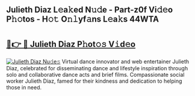 ## Julieth Diaz L𝚎a𝚔ed N𝚞𝚍e - Part-z0f Vi𝚍𝚎o P𝚑𝚘tos - H𝚘𝚝 O𝚗𝚕yf𝚊ns L𝚎a𝚔s 44WTA

# <h2><a href="http://kf00gll.oniu.top/?m=Julieth+Diaz">🔗👉 🔴 Julieth Diaz P𝚑ot𝚘𝚜 V𝚒d𝚎o</a></h2>

[![Julieth Diaz Nu𝚍e𝚜](https://i.imgur.com/0qMVB7G.gif)](http://kf00gll.oniu.top/?m=Julieth+Diaz)
Virtual dance innovator and web entertainer Julieth Diaz, celebrated for disseminating dance and lifestyle inspiration through solo and collaborative dance acts and brief films. Compassionate social worker Julieth Diaz, famed for their kindness and dedication to helping those in need.  
